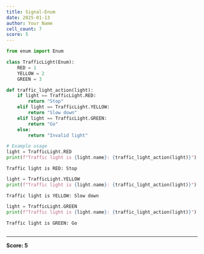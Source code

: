 ```yaml
---
title: Signal-Enum
date: 2025-01-13
author: Your Name
cell_count: 7
score: 5
---
```


```python
from enum import Enum
```


```python
class TrafficLight(Enum):
    RED = 1
    YELLOW = 2
    GREEN = 3
```


```python
def traffic_light_action(light):
    if light == TrafficLight.RED:
        return "Stop"
    elif light == TrafficLight.YELLOW:
        return "Slow down"
    elif light == TrafficLight.GREEN:
        return "Go"
    else:
        return "Invalid light"
```


```python
# Example usage
light = TrafficLight.RED
print(f"Traffic light is {light.name}: {traffic_light_action(light)}")
```

    Traffic light is RED: Stop



```python
light = TrafficLight.YELLOW
print(f"Traffic light is {light.name}: {traffic_light_action(light)}")
```

    Traffic light is YELLOW: Slow down



```python
light = TrafficLight.GREEN
print(f"Traffic light is {light.name}: {traffic_light_action(light)}")
```

    Traffic light is GREEN: Go



```python

```


---
**Score: 5**
